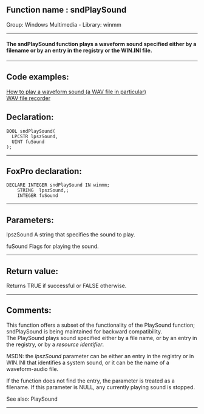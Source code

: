 
## Function name : sndPlaySound
Group: Windows Multimedia - Library: winmm    
***  


#### The sndPlaySound function plays a waveform sound specified either by a filename or by an entry in the registry or the WIN.INI file. 
***  


## Code examples:
[How to play a waveform sound (a WAV file in particular)](../../samples/sample_251.md)  
[WAV file recorder](../../samples/sample_421.md)  

## Declaration:
```foxpro  
BOOL sndPlaySound(
  LPCSTR lpszSound,
  UINT fuSound
);  
```  
***  


## FoxPro declaration:
```foxpro  
DECLARE INTEGER sndPlaySound IN winmm;
	STRING  lpszSound,;
	INTEGER fuSound  
```  
***  


## Parameters:
lpszSound 
A string that specifies the sound to play. 

fuSound 
Flags for playing the sound.   
***  


## Return value:
Returns TRUE if successful or FALSE otherwise.  
***  


## Comments:
This function offers a subset of the functionality of the PlaySound function; sndPlaySound is being maintained for backward compatibility.   
The PlaySound plays sound specified either by a file name, or by an entry in the registry, or by a <Em>resource identifier</Em>.  
  
MSDN: the <Em>lpszSound</Em> parameter can be either an entry in the registry or in WIN.INI that identifies a system sound, or it can be the name of a waveform-audio file.   
  
If the function does not find the entry, the parameter is treated as a filename. If this parameter is NULL, any currently playing sound is stopped.   
  
See also: PlaySound   
  
***  

